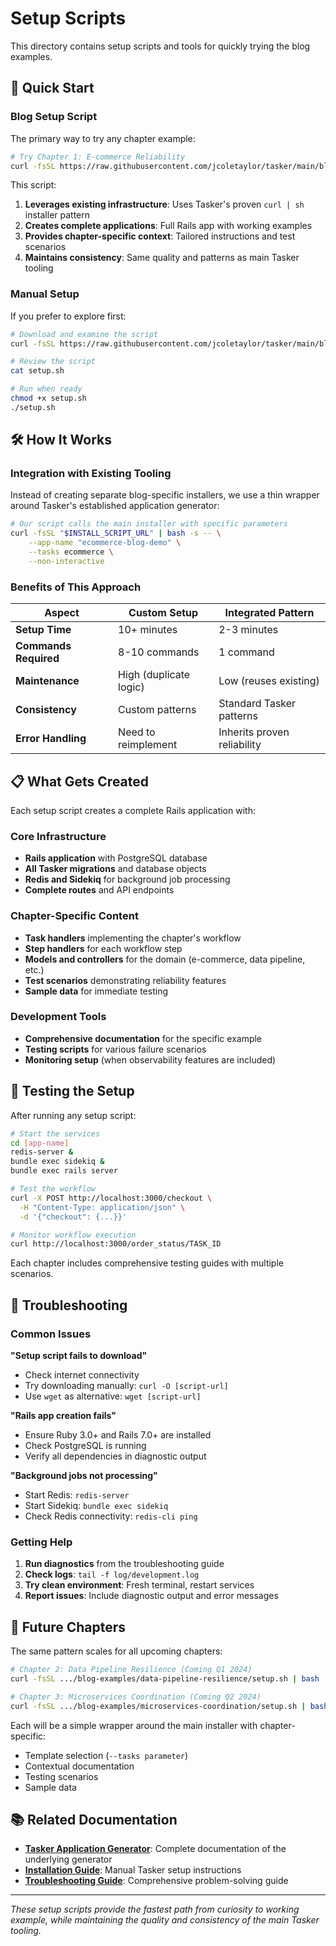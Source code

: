 # Setup Scripts

This directory contains setup scripts and tools for quickly trying the blog examples.

## 🚀 Quick Start

### Blog Setup Script
The primary way to try any chapter example:

```bash
# Try Chapter 1: E-commerce Reliability
curl -fsSL https://raw.githubusercontent.com/jcoletaylor/tasker/main/blog-examples/ecommerce-reliability/setup.sh | bash
```

This script:
1. **Leverages existing infrastructure**: Uses Tasker's proven `curl | sh` installer pattern
2. **Creates complete applications**: Full Rails app with working examples
3. **Provides chapter-specific context**: Tailored instructions and test scenarios
4. **Maintains consistency**: Same quality and patterns as main Tasker tooling

### Manual Setup
If you prefer to explore first:

```bash
# Download and examine the script
curl -fsSL https://raw.githubusercontent.com/jcoletaylor/tasker/main/blog-examples/ecommerce-reliability/setup.sh > setup.sh

# Review the script
cat setup.sh

# Run when ready
chmod +x setup.sh
./setup.sh
```

## 🛠️ How It Works

### Integration with Existing Tooling

Instead of creating separate blog-specific installers, we use a thin wrapper around Tasker's established application generator:

```bash
# Our script calls the main installer with specific parameters
curl -fsSL "$INSTALL_SCRIPT_URL" | bash -s -- \
    --app-name "ecommerce-blog-demo" \
    --tasks ecommerce \
    --non-interactive
```

### Benefits of This Approach

| Aspect | Custom Setup | Integrated Pattern |
|--------|--------------|-------------------|
| **Setup Time** | 10+ minutes | 2-3 minutes |
| **Commands Required** | 8-10 commands | 1 command |
| **Maintenance** | High (duplicate logic) | Low (reuses existing) |
| **Consistency** | Custom patterns | Standard Tasker patterns |
| **Error Handling** | Need to reimplement | Inherits proven reliability |

## 📋 What Gets Created

Each setup script creates a complete Rails application with:

### **Core Infrastructure**
- **Rails application** with PostgreSQL database
- **All Tasker migrations** and database objects
- **Redis and Sidekiq** for background job processing
- **Complete routes** and API endpoints

### **Chapter-Specific Content**
- **Task handlers** implementing the chapter's workflow
- **Step handlers** for each workflow step
- **Models and controllers** for the domain (e-commerce, data pipeline, etc.)
- **Test scenarios** demonstrating reliability features
- **Sample data** for immediate testing

### **Development Tools**
- **Comprehensive documentation** for the specific example
- **Testing scripts** for various failure scenarios
- **Monitoring setup** (when observability features are included)

## 🧪 Testing the Setup

After running any setup script:

```bash
# Start the services
cd [app-name]
redis-server &
bundle exec sidekiq &
bundle exec rails server

# Test the workflow
curl -X POST http://localhost:3000/checkout \
  -H "Content-Type: application/json" \
  -d '{"checkout": {...}}'

# Monitor workflow execution  
curl http://localhost:3000/order_status/TASK_ID
```

Each chapter includes comprehensive testing guides with multiple scenarios.

## 🔧 Troubleshooting

### Common Issues

**"Setup script fails to download"**
- Check internet connectivity
- Try downloading manually: `curl -O [script-url]`
- Use `wget` as alternative: `wget [script-url]`

**"Rails app creation fails"**
- Ensure Ruby 3.0+ and Rails 7.0+ are installed
- Check PostgreSQL is running
- Verify all dependencies in diagnostic output

**"Background jobs not processing"**
- Start Redis: `redis-server`
- Start Sidekiq: `bundle exec sidekiq`
- Check Redis connectivity: `redis-cli ping`

### Getting Help

1. **Run diagnostics** from the troubleshooting guide
2. **Check logs**: `tail -f log/development.log`
3. **Try clean environment**: Fresh terminal, restart services
4. **Report issues**: Include diagnostic output and error messages

## 🔮 Future Chapters

The same pattern scales for all upcoming chapters:

```bash
# Chapter 2: Data Pipeline Resilience (Coming Q1 2024)
curl -fsSL .../blog-examples/data-pipeline-resilience/setup.sh | bash

# Chapter 3: Microservices Coordination (Coming Q2 2024)  
curl -fsSL .../blog-examples/microservices-coordination/setup.sh | bash
```

Each will be a simple wrapper around the main installer with chapter-specific:
- Template selection (`--tasks parameter`)
- Contextual documentation
- Testing scenarios
- Sample data

## 📚 Related Documentation

- **[Tasker Application Generator](https://github.com/jcoletaylor/tasker/blob/main/docs/APPLICATION_GENERATOR.md)**: Complete documentation of the underlying generator
- **[Installation Guide](https://github.com/jcoletaylor/tasker/blob/main/README.md#installation)**: Manual Tasker setup instructions
- **[Troubleshooting Guide](../appendices/troubleshooting.md)**: Comprehensive problem-solving guide

---

*These setup scripts provide the fastest path from curiosity to working example, while maintaining the quality and consistency of the main Tasker tooling.*
